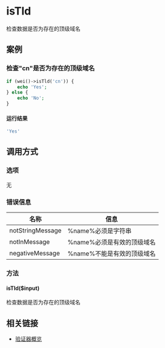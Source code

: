 isTld
=====

检查数据是否为存在的顶级域名

案例
----

### 检查"cn"是否为存在的顶级域名

```php
if (wei()->isTld('cn')) {
    echo 'Yes';
} else {
    echo 'No';
}
```

#### 运行结果

```php
'Yes'
```

调用方式
--------

### 选项

无

### 错误信息

名称                   | 信息
-----------------------|------
notStringMessage       |%name%必须是字符串
notInMessage           | %name%必须是有效的顶级域名
negativeMessage        | %name%不能是有效的顶级域名

### 方法

#### isTld($input)
检查数据是否为存在的顶级域名

相关链接
--------

* [验证器概览](../book/validators.md)